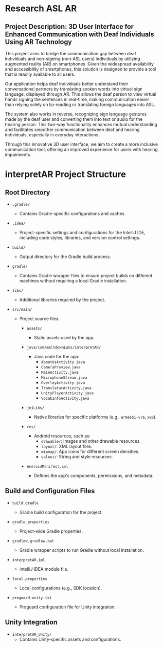 # Research ASL AR

## Project Description: 3D User Interface for Enhanced Communication with Deaf Individuals Using AR Technology

This project aims to bridge the communication gap between deaf individuals and non-signing (non-ASL users) individuals by utilizing augmented reality (AR) on smartphones. Given the widespread availability and accessibility of smartphones, this solution is designed to provide a tool that is readily available to all users.

Our application helps deaf individuals better understand their conversational partners by translating spoken words into virtual sign language, displayed through AR. This allows the deaf person to view virtual hands signing the sentences in real-time, making communication easier than relying solely on lip-reading or translating foreign languages into ASL.

The system also works in reverse, recognizing sign language gestures made by the deaf user and converting them into text or audio for the hearing person. This two-way functionality enhances mutual understanding and facilitates smoother communication between deaf and hearing individuals, especially in everyday interactions.

Through this innovative 3D user interface, we aim to create a more inclusive communication tool, offering an improved experience for users with hearing impairments.


# interpretAR Project Structure

## Root Directory

- `.gradle/`
  - Contains Gradle-specific configurations and caches.
  
- `.idea/`
  - Project-specific settings and configurations for the IntelliJ IDE, including code styles, libraries, and version control settings.
  
- `build/`
  - Output directory for the Gradle build process.
  
- `gradle/`
  - Contains Gradle wrapper files to ensure project builds on different machines without requiring a local Gradle installation.
  
- `libs/`
  - Additional libraries required by the project.
  
- `src/main/`
  - Project source files.

    - `assets/`
      - Static assets used by the app.

    - `java/com/meltdownLabs/interpretAR/`
      - Java code for the app:
        - `AboutUsActivity.java`
        - `CameraPreview.java`
        - `MainActivity.java`
        - `MicrophoneStream.java`
        - `OverlayActivity.java`
        - `TranslatarActivity.java`
        - `UnityPlayerActivity.java`
        - `VocabInfoActivity.java`
    
    - `jniLibs/`
      - Native libraries for specific platforms (e.g., `armeabi-v7a`, `x86`).

    - `res/`
      - Android resources, such as:
        - `drawable/`: Images and other drawable resources.
        - `layout/`: XML layout files.
        - `mipmap/`: App icons for different screen densities.
        - `values/`: String and style resources.
    
    - `AndroidManifest.xml`
      - Defines the app's components, permissions, and metadata.

## Build and Configuration Files

- `build.gradle`
  - Gradle build configuration for the project.
  
- `gradle.properties`
  - Project-wide Gradle properties.
  
- `gradlew`, `gradlew.bat`
  - Gradle wrapper scripts to run Gradle without local installation.
  
- `interpretAR.iml`
  - IntelliJ IDEA module file.
  
- `local.properties`
  - Local configurations (e.g., SDK location).
  
- `proguard-unity.txt`
  - Proguard configuration file for Unity integration.

## Unity Integration

- `interpretAR_Unity/`
  - Contains Unity-specific assets and configurations.
